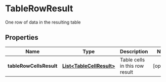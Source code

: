 

# TableRowResult

One row of data in the resulting table

## Properties

| Name | Type | Description | Notes |
|------------ | ------------- | ------------- | -------------|
|**tableRowCellsResult** | [**List&lt;TableCellResult&gt;**](TableCellResult.md) | Table cells in this row result |  [optional] |



